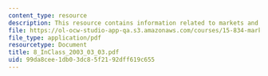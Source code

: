 ```yaml
---
content_type: resource
description: This resource contains information related to markets and resources.
file: https://ol-ocw-studio-app-qa.s3.amazonaws.com/courses/15-834-marketing-strategy-spring-2003/99da8cee1db03dc85f2192dff619c655_8_InClass_2003_03_03.pdf
file_type: application/pdf
resourcetype: Document
title: 8_InClass_2003_03_03.pdf
uid: 99da8cee-1db0-3dc8-5f21-92dff619c655
---
```

